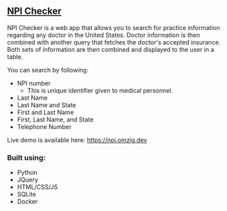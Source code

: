 <!-- ABOUT THE PROJECT -->
## [NPI Checker](https://npi.omzig.dev)

NPI Checker is a web app that allows you to search for practice information regarding any doctor in the United States.
Doctor information is then combined with another query that fetches the doctor's accepted insurance.
Both sets of information are then combined and displayed to the user in a table.

You can search by following:
* NPI number
  - This is unique identifier given to medical personnel.
* Last Name
* Last Name and State
* First and Last Name
* First, Last Name, and State
* Telephone Number

Live demo is available here: https://npi.omzig.dev

### Built using:
* Python
* JQuery
* HTML/CSS/JS
* SQLite
* Docker
